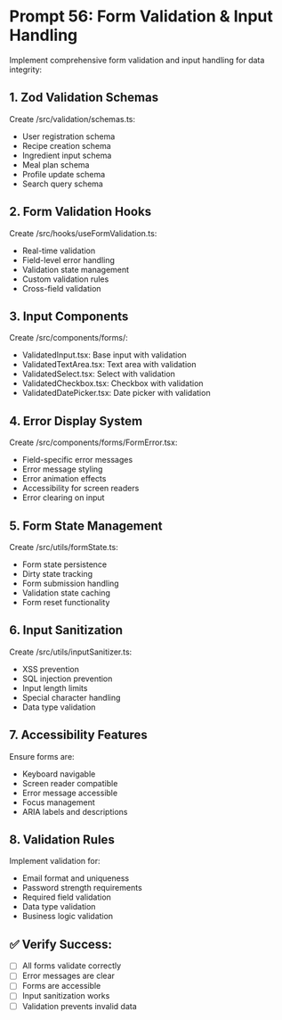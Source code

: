 # Prompt 56: Form Validation & Input Handling

Implement comprehensive form validation and input handling for data integrity:

## 1. Zod Validation Schemas
Create /src/validation/schemas.ts:
- User registration schema
- Recipe creation schema
- Ingredient input schema
- Meal plan schema
- Profile update schema
- Search query schema

## 2. Form Validation Hooks
Create /src/hooks/useFormValidation.ts:
- Real-time validation
- Field-level error handling
- Validation state management
- Custom validation rules
- Cross-field validation

## 3. Input Components
Create /src/components/forms/:
- ValidatedInput.tsx: Base input with validation
- ValidatedTextArea.tsx: Text area with validation
- ValidatedSelect.tsx: Select with validation
- ValidatedCheckbox.tsx: Checkbox with validation
- ValidatedDatePicker.tsx: Date picker with validation

## 4. Error Display System
Create /src/components/forms/FormError.tsx:
- Field-specific error messages
- Error message styling
- Error animation effects
- Accessibility for screen readers
- Error clearing on input

## 5. Form State Management
Create /src/utils/formState.ts:
- Form state persistence
- Dirty state tracking
- Form submission handling
- Validation state caching
- Form reset functionality

## 6. Input Sanitization
Create /src/utils/inputSanitizer.ts:
- XSS prevention
- SQL injection prevention
- Input length limits
- Special character handling
- Data type validation

## 7. Accessibility Features
Ensure forms are:
- Keyboard navigable
- Screen reader compatible
- Error message accessible
- Focus management
- ARIA labels and descriptions

## 8. Validation Rules
Implement validation for:
- Email format and uniqueness
- Password strength requirements
- Required field validation
- Data type validation
- Business logic validation

## ✅ Verify Success:
- [ ] All forms validate correctly
- [ ] Error messages are clear
- [ ] Forms are accessible
- [ ] Input sanitization works
- [ ] Validation prevents invalid data
